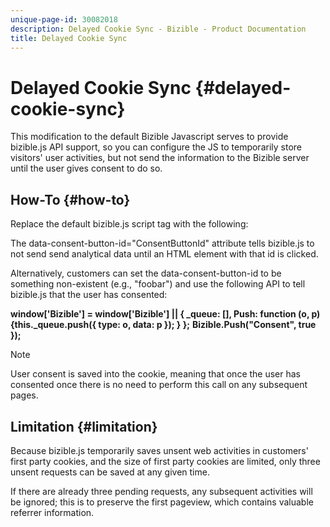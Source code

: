 ```yaml
---
unique-page-id: 30082018
description: Delayed Cookie Sync - Bizible - Product Documentation
title: Delayed Cookie Sync
---
```


# Delayed Cookie Sync {#delayed-cookie-sync}

This modification to the default Bizible Javascript serves to provide bizible.js API support, so you can configure the JS to temporarily store visitors' user activities, but not send the information to the Bizible server until the user gives consent to do so.

## How-To {#how-to}

Replace the default bizible.js script tag with the following:

**<script id="bizible-settings" type="text/javascript" src="//cdn.bizible.com/scripts/bizible.js" async="" data-consent-button-id="ConsentButtonId"></script>**

The data-consent-button-id="ConsentButtonId" attribute tells bizible.js to not send send analytical data until an HTML element with that id is clicked.

Alternatively, customers can set the data-consent-button-id to be something non-existent (e.g., "foobar") and use the following API to tell bizible.js that the user has consented:

**window['Bizible'] = window['Bizible'] || { _queue: [], Push: function (o, p) {this._queue.push({ type: o, data: p }); } };** 
**Bizible.Push("Consent", true });**

>[!NOTE]
>
>User consent is saved into the cookie, meaning that once the user has consented once there is no need to perform this call on any subsequent pages.

## Limitation {#limitation}

Because bizible.js temporarily saves unsent web activities in customers' first party cookies, and the size of first party cookies are limited, only three unsent requests can be saved at any given time.  
  
If there are already three pending requests, any subsequent activities will be ignored; this is to preserve the first pageview, which contains valuable referrer information.

